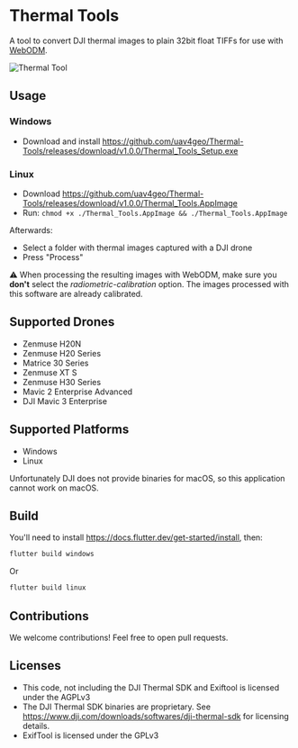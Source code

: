 # Thermal Tools

A tool to convert DJI thermal images to plain 32bit float TIFFs for use with [WebODM](https://webodm.net).

![Thermal Tool](https://github.com/uav4geo/Thermal-Tools/assets/1951843/559c4738-72d6-4d59-aa31-9d881074a423)

## Usage

### Windows

 * Download and install https://github.com/uav4geo/Thermal-Tools/releases/download/v1.0.0/Thermal_Tools_Setup.exe

### Linux

 * Download https://github.com/uav4geo/Thermal-Tools/releases/download/v1.0.0/Thermal_Tools.AppImage
 * Run: `chmod +x ./Thermal_Tools.AppImage && ./Thermal_Tools.AppImage`

Afterwards:

 * Select a folder with thermal images captured with a DJI drone
 * Press "Process"

:warning: When processing the resulting images with WebODM, make sure you **don't** select the *radiometric-calibration* option. The images processed with this software are already calibrated. 

## Supported Drones

 * Zenmuse H20N
 * Zenmuse H20 Series
 * Matrice 30 Series
 * Zenmuse XT S
 * Zenmuse H30 Series
 * Mavic 2 Enterprise Advanced
 * DJI Mavic 3 Enterprise

## Supported Platforms

 * Windows 
 * Linux

Unfortunately DJI does not provide binaries for macOS, so this application cannot work on macOS.

## Build

You'll need to install https://docs.flutter.dev/get-started/install, then:

```bash
flutter build windows
```

Or

```bash
flutter build linux
```

## Contributions

We welcome contributions! Feel free to open pull requests.

## Licenses

 - This code, not including the DJI Thermal SDK and Exiftool is licensed under the AGPLv3
 - The DJI Thermal SDK binaries are proprietary. See https://www.dji.com/downloads/softwares/dji-thermal-sdk for licensing details.
 - ExifTool is licensed under the GPLv3
